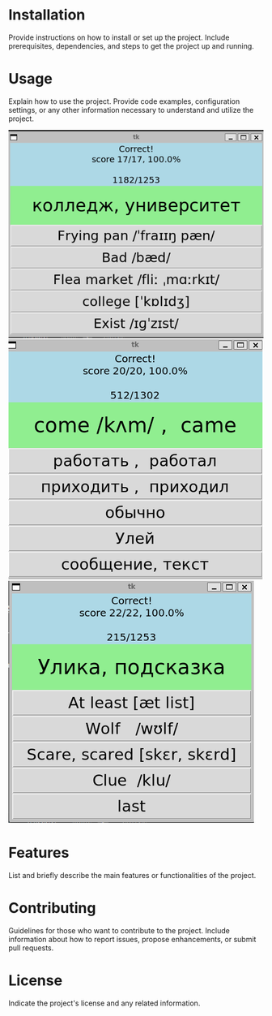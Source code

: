 # Installation
Provide instructions on how to install or set up the project. Include prerequisites, dependencies, and steps to get the project up and running.

# Usage
Explain how to use the project. Provide code examples, configuration settings, or any other information necessary to understand and utilize the project.

![Alt text](readmeIMGS/image.png)
![Alt text](readmeIMGS/image-1.png)
![Alt text](readmeIMGS/image-2.png)
# Features
List and briefly describe the main features or functionalities of the project.

# Contributing
Guidelines for those who want to contribute to the project. Include information about how to report issues, propose enhancements, or submit pull requests.

# License
Indicate the project's license and any related information.